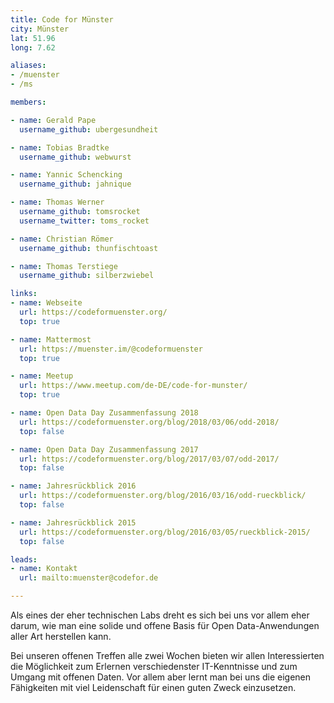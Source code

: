 ```yaml
---
title: Code for Münster
city: Münster
lat: 51.96
long: 7.62

aliases:
- /muenster
- /ms

members:

- name: Gerald Pape
  username_github: ubergesundheit

- name: Tobias Bradtke
  username_github: webwurst

- name: Yannic Schencking
  username_github: jahnique

- name: Thomas Werner
  username_github: tomsrocket
  username_twitter: toms_rocket

- name: Christian Römer
  username_github: thunfischtoast

- name: Thomas Terstiege
  username_github: silberzwiebel

links:
- name: Webseite
  url: https://codeformuenster.org/
  top: true

- name: Mattermost
  url: https://muenster.im/@codeformuenster
  top: true

- name: Meetup
  url: https://www.meetup.com/de-DE/code-for-munster/
  top: true

- name: Open Data Day Zusammenfassung 2018
  url: https://codeformuenster.org/blog/2018/03/06/odd-2018/
  top: false

- name: Open Data Day Zusammenfassung 2017
  url: https://codeformuenster.org/blog/2017/03/07/odd-2017/
  top: false

- name: Jahresrückblick 2016
  url: https://codeformuenster.org/blog/2016/03/16/odd-rueckblick/
  top: false

- name: Jahresrückblick 2015
  url: https://codeformuenster.org/blog/2016/03/05/rueckblick-2015/
  top: false

leads:
- name: Kontakt
  url: mailto:muenster@codefor.de

---
```


Als eines der eher technischen Labs dreht es sich bei uns vor allem eher darum, wie man eine solide und offene Basis für Open Data-Anwendungen aller Art herstellen kann.

Bei unseren offenen Treffen alle zwei Wochen bieten wir allen Interessierten die Möglichkeit zum Erlernen verschiedenster IT-Kenntnisse und zum Umgang mit offenen Daten. Vor allem aber lernt man bei uns die eigenen Fähigkeiten mit viel Leidenschaft für einen guten Zweck einzusetzen.
